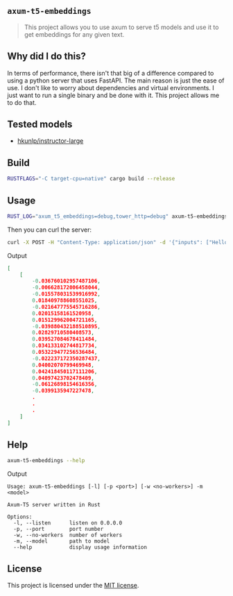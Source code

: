 ## `axum-t5-embeddings`
> This project allows you to use axum to serve t5 models and use it to get embeddings for any given text.

## Why did I do this?
In terms of performance, there isn't that big of a difference compared to using a python
server that uses FastAPI. The main reason is just the ease of use. I don't like to worry about 
dependencies and virtual environments. I just want to run a single binary and be done with it.
This project allows me to do that.

## Tested models
- [hkunlp/instructor-large](https://huggingface.co/hkunlp/instructor-large)

## Build
```bash
RUSTFLAGS="-C target-cpu=native" cargo build --release
```

## Usage
```bash
RUST_LOG="axum_t5_embeddings=debug,tower_http=debug" axum-t5-embeddings -w 4 -m PATH_TO_YOUR_MODEL
```
Then you can curl the server:
```bash
curl -X POST -H "Content-Type: application/json" -d '{"inputs": ["Hello world!"]}' http://localhost:9999/feature-extraction
```

Output
```json
[
    [
        -0.036760102957487106,
        -0.006628172006458044,
        -0.015578031539916992,
        0.018409788608551025,
        -0.021647775545716286,
        0.02015158161520958,
        0.015129962004721165,
        -0.039880432188510895,
        0.02829710580408573,
        0.039527084678411484,
        0.034133102744817734,
        0.053229477256536484,
        -0.022237172350287437,
        0.04002070799469948,
        0.042418450117111206,
        0.04097423702478409,
        -0.06126898154616356,
        -0.0399135947227478,
        .
        .
        .
    ]
]
```

## Help
```bash
axum-t5-embeddings --help
```

Output 
```
Usage: axum-t5-embeddings [-l] [-p <port>] [-w <no-workers>] -m <model>

Axum-T5 server written in Rust

Options:
  -l, --listen      listen on 0.0.0.0
  -p, --port        port number
  -w, --no-workers  number of workers
  -m, --model       path to model
  --help            display usage information
```

## License
This project is licensed under the [MIT license](LICENSE).
